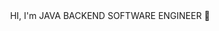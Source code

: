 
<div align=center>
HI, I'm JAVA BACKEND SOFTWARE ENGINEER 👋
<br>
<!--
**heejuu321/heejuu321** is a ✨ _special_ ✨ repository because its `README.md` (this file) appears on your GitHub profile.

Here are some ideas to get you started:

- 🔭 I’m currently working on ...
- 🌱 I’m currently learning ...
- 👯 I’m looking to collaborate on ...
- 🤔 I’m looking for help with ...
- 💬 Ask me about ...
- 📫 How to reach me: ...
- 😄 Pronouns: ...
- ⚡ Fun fact: ...
-->

<img src="https://img.shields.io/badge/JAVA-007396?style=for-the-badge&logo=java&logoColor=white">
<img src="https://img.shields.io/badge/HTML5-E34F26?style=flat-square&logo=HTML5&logoColor=FFFFFF"/></a>
<a href="https://velog.io/@gpfl5202/series" target="_blank"><img src="https://img.shields.io/badge/Velog-20C997?style=flat-square&logo=Velog&logoColor=FFFFFF"/></a>
<img src="https://img.shields.io/badge/Gmail-EA4335?style=flat-square&logo=&logoColor=FFFFFF"/>


![Anurag's GitHub stats](https://github-readme-stats.vercel.app/api?username=heejuu321&show_icons=true&theme=gotham)
</div>

